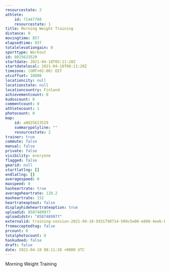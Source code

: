 ```yaml
---
resourcestate: 2
athlete:
    id: 71447788
    resourcestate: 1
title: Morning Weight Training
distance: 0
movingtime: 857
elapsedtime: 857
totalelevationgain: 0
sporttype: Workout
id: 8025623529
startdate: 2021-04-18T05:11:28Z
startdatelocal: 2021-04-18T08:11:28Z
timezone: (GMT+02:00) EET
utcoffset: 10800
locationcity: null
locationstate: null
locationcountry: Finland
achievementcount: 0
kudoscount: 0
commentcount: 0
athletecount: 1
photocount: 0
map:
    id: a8025623529
    summarypolyline: ""
    resourcestate: 2
trainer: true
commute: false
manual: false
private: false
visibility: everyone
flagged: false
gearid: null
startlatlng: []
endlatlng: []
averagespeed: 0
maxspeed: 0
hasheartrate: true
averageheartrate: 120.2
maxheartrate: 152
heartrateoptout: false
displayhideheartrateoption: true
uploadid: 8587489977
uploadidstr: "8587489977"
externalid: training-session-2021-04-18-5931798714-509c5e06-e898-4eeb-baf3-6eb344e32d0a.fit
fromacceptedtag: false
prcount: 0
totalphotocount: 0
haskudoed: false
draft: false
date: 2021-04-18 08:11:28 +0000 UTC
---
```

Morning Weight Training